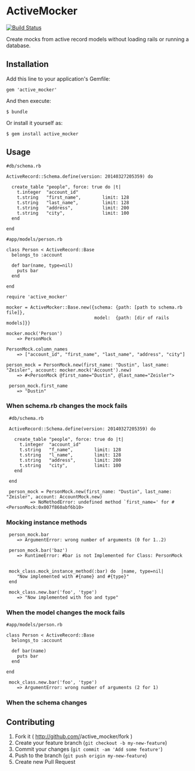 # ActiveMocker
[![Build Status](https://travis-ci.org/zeisler/active_mocker.png?branch=master)](https://travis-ci.org/zeisler/active_mocker)

Create mocks from active record models without loading rails or running a database.


## Installation

Add this line to your application's Gemfile:

    gem 'active_mocker'

And then execute:

    $ bundle

Or install it yourself as:

    $ gem install active_mocker

## Usage


    #db/schema.rb

    ActiveRecord::Schema.define(version: 20140327205359) do

      create_table "people", force: true do |t|
        t.integer  "account_id"
        t.string   "first_name",        limit: 128
        t.string   "last_name",         limit: 128
        t.string   "address",           limit: 200
        t.string   "city",              limit: 100
      end

    end

    #app/models/person.rb

    class Person < ActiveRecord::Base
      belongs_to :account

      def bar(name, type=nil)
        puts bar
      end

    end

    require 'active_mocker'

    mocker = ActiveMocker::Base.new({schema: {path: [path to schema.rb file]},
                                     model:  {path: [dir of rails models]}}

    mocker.mock('Person')
        => PersonMock

    PersonMock.column_names
        => ["account_id", "first_name", "last_name", "address", "city"]

    person_mock = PersonMock.new(first_name: "Dustin", last_name: "Zeisler", account: mocker.mock('Account').new)
        => #<PersonMock @first_name="Dustin", @last_name="Zeisler">

     person_mock.first_name
        => "Dustin"

### When schema.rb changes the mock fails

     #db/schema.rb

     ActiveRecord::Schema.define(version: 20140327205359) do

       create_table "people", force: true do |t|
         t.integer  "account_id"
         t.string   "f_name",        limit: 128
         t.string   "l_name",        limit: 128
         t.string   "address",       limit: 200
         t.string   "city",          limit: 100
       end

     end

     person_mock = PersonMock.new(first_name: "Dustin", last_name: "Zeisler", account: AccountMock.new)
             => NoMethodError: undefined method `first_name=' for #<PersonMock:0x007f860abf6b10>


### Mocking instance methods

     person_mock.bar
        => ArgumentError: wrong number of arguments (0 for 1..2)

     person_mock.bar('baz')
        => RuntimeError: #bar is not Implemented for Class: PersonMock


     mock_class.mock_instance_method(:bar) do  |name, type=nil|
        "Now implemented with #{name} and #{type}"
     end

     mock_class.new.bar('foo', 'type')
        => "Now implemented with foo and type"

### When the model changes the mock fails

    #app/models/person.rb

    class Person < ActiveRecord::Base
      belongs_to :account

      def bar(name)
        puts bar
      end

    end

     mock_class.new.bar('foo', 'type')
        => ArgumentError: wrong number of arguments (2 for 1)



### When the schema changes


## Contributing

1. Fork it ( http://github.com/<my-github-username>/active_mocker/fork )
2. Create your feature branch (`git checkout -b my-new-feature`)
3. Commit your changes (`git commit -am 'Add some feature'`)
4. Push to the branch (`git push origin my-new-feature`)
5. Create new Pull Request
